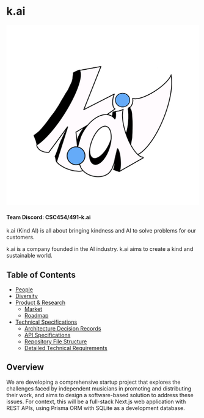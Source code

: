 # k.ai

![Team Logo](./kai_logo.png)

#### Team Discord: CSC454/491-k.ai

k.ai (Kind AI) is all about bringing kindness and AI to solve problems for our customers.

k.ai is a company founded in the AI industry. k.ai aims to create a kind and sustainable world.

Table of Contents
---

- [People](./team/)
- [Diversity](./team/diversity.md)
- [Product & Research](./product_research/)
    - [Market](./product_research/market.md)
    - [Roadmap](./product_research/roadmap.md)
- [Technical Specifications](./architecture/)
    - [Architecture Decision Records](./architecture/adrs/)
    - [API Specifications](./architecture/api.md)
    - [Repository File Structure](./architecture/structure.md)
    - [Detailed Technical Requirements](./architecture/requirements.md)

## Overview
We are developing a comprehensive startup project that explores the challenges faced by independent musicians in promoting and distributing their work, and aims to design a software-based solution to address these issues. For context, this will be a full-stack Next.js web application with REST APIs, using Prisma ORM with SQLite as a development database.